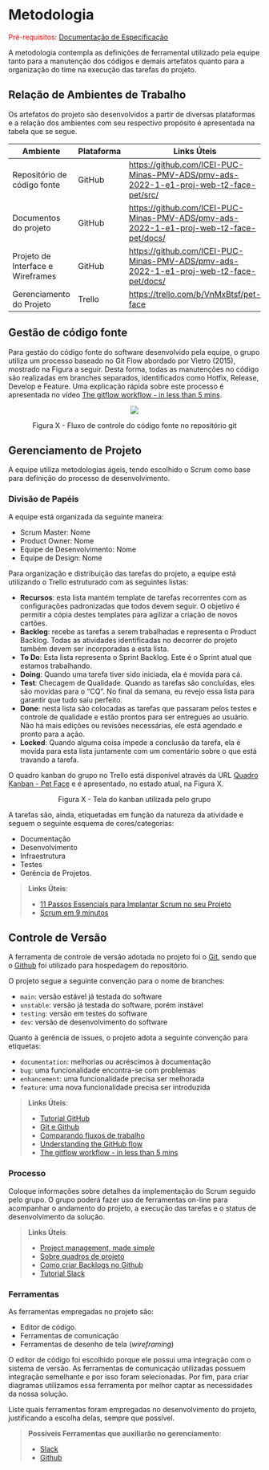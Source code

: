 
# Metodologia

<span style="color:red">Pré-requisitos: <a href="2-Especificação do Projeto.md"> Documentação de Especificação</a></span>

A metodologia contempla as definições de ferramental utilizado pela equipe tanto para a manutenção dos códigos e demais artefatos quanto para a organização do time na execução das tarefas do projeto.

## Relação de Ambientes de Trabalho
Os artefatos do projeto são desenvolvidos a partir de diversas plataformas e a relação dos ambientes com seu respectivo propósito é apresentada na tabela que se segue.

| Ambiente  |  Plataforma  | Links Úteis |
| ------------------- | ------------------- | ----------- |
|  Repositório de código fonte        |  GitHub | https://github.com/ICEI-PUC-Minas-PMV-ADS/pmv-ads-2022-1-e1-proj-web-t2-face-pet/src/    |
|  Documentos do projeto              |  GitHub | https://github.com/ICEI-PUC-Minas-PMV-ADS/pmv-ads-2022-1-e1-proj-web-t2-face-pet/docs/    |
|  Projeto de Interface e  Wireframes |  GitHub | https://github.com/ICEI-PUC-Minas-PMV-ADS/pmv-ads-2022-1-e1-proj-web-t2-face-pet/docs/    |
|  Gerenciamento do Projeto           |  Trello | https://trello.com/b/VnMxBtsf/pet-face    |

## Gestão de código fonte
Para gestão do código fonte do software desenvolvido pela equipe, o grupo utiliza um processo baseado no Git Flow abordado por Vietro (2015), mostrado na Figura a seguir. Desta forma, todas as manutenções no código são realizadas em branches separados, identificados como Hotfix, Release, Develop e Feature. Uma explicação rápida sobre este processo é apresentada no vídeo [The gitflow workflow - in less than 5 mins](https://www.youtube.com/watch?v=1SXpE08hvGs).

<p align="center">
<img src="https://user-images.githubusercontent.com/100412134/162616733-d99a27fc-e0c5-40c1-b7c4-86a583d39e5f.png")
 </p>

<p align="center"> Figura X - Fluxo de controle do código fonte no repositório git </p>

## Gerenciamento de Projeto
A equipe utiliza metodologias ágeis, tendo escolhido o Scrum como base para definição do processo de desenvolvimento.
### Divisão de Papéis

A equipe está organizada da seguinte maneira:
-	Scrum Master: Nome
-	Product Owner: Nome
-	Equipe de Desenvolvimento: Nome
- Equipe de Design: Nome

Para organização e distribuição das tarefas do projeto, a equipe está utilizando o Trello estruturado com as seguintes listas: 

- **Recursos**: esta lista mantém template de tarefas recorrentes com as configurações padronizadas que todos devem seguir. O objetivo é permitir a cópia destes templates para agilizar a criação de novos cartões.
-	**Backlog**: recebe as tarefas a serem trabalhadas e representa o Product Backlog. Todas as atividades identificadas no decorrer do projeto também devem ser incorporadas a esta lista.
-	**To Do**: Esta lista representa o Sprint Backlog. Este é o Sprint atual que estamos trabalhando.
-	**Doing**: Quando uma tarefa tiver sido iniciada, ela é movida para cá.
-	**Test**: Checagem de Qualidade. Quando as tarefas são concluídas, eles são movidas para o “CQ”. No final da semana, eu revejo essa lista para garantir que tudo saiu perfeito.
-	**Done**: nesta lista são colocadas as tarefas que passaram pelos testes e controle de qualidade e estão prontos para ser entregues ao usuário. Não há mais edições ou revisões necessárias, ele está agendado e pronto para a ação.
-	**Locked**: Quando alguma coisa impede a conclusão da tarefa, ela é movida para esta lista juntamente com um comentário sobre o que está travando a tarefa.


O quadro kanban do grupo no Trello está disponível através da URL [Quadro Kanban - Pet Face](https://trello.com/invite/b/mEUMYiu7/15f998cd199898595db1242b68d068bf/pet-face) e é apresentado, no estado atual, na Figura X. 

<p align="center"> Figura X - Tela do kanban utilizada pelo grupo </p>

A tarefas são, ainda, etiquetadas em função da natureza da atividade e seguem o seguinte esquema de cores/categorias:
-	Documentação
-	Desenvolvimento 
-	Infraestrutura
-	Testes
-	Gerência de Projetos.



> **Links Úteis**:
> - [11 Passos Essenciais para Implantar Scrum no seu 
> Projeto](https://mindmaster.com.br/scrum-11-passos/)
> - [Scrum em 9 minutos](https://www.youtube.com/watch?v=XfvQWnRgxG0)


## Controle de Versão

A ferramenta de controle de versão adotada no projeto foi o
[Git](https://git-scm.com/), sendo que o [Github](https://github.com)
foi utilizado para hospedagem do repositório.

O projeto segue a seguinte convenção para o nome de branches:

- `main`: versão estável já testada do software
- `unstable`: versão já testada do software, porém instável
- `testing`: versão em testes do software
- `dev`: versão de desenvolvimento do software

Quanto à gerência de issues, o projeto adota a seguinte convenção para
etiquetas:

- `documentation`: melhorias ou acréscimos à documentação
- `bug`: uma funcionalidade encontra-se com problemas
- `enhancement`: uma funcionalidade precisa ser melhorada
- `feature`: uma nova funcionalidade precisa ser introduzida

> **Links Úteis**:
> - [Tutorial GitHub](https://guides.github.com/activities/hello-world/)
> - [Git e Github](https://www.youtube.com/playlist?list=PLHz_AreHm4dm7ZULPAmadvNhH6vk9oNZA)
>  - [Comparando fluxos de trabalho](https://www.atlassian.com/br/git/tutorials/comparing-workflows)
> - [Understanding the GitHub flow](https://guides.github.com/introduction/flow/)
> - [The gitflow workflow - in less than 5 mins](https://www.youtube.com/watch?v=1SXpE08hvGs)


### Processo

Coloque  informações sobre detalhes da implementação do Scrum seguido pelo grupo. O grupo poderá fazer uso de ferramentas on-line para acompanhar o andamento do projeto, a execução das tarefas e o status de desenvolvimento da solução.
 
> **Links Úteis**:
> - [Project management, made simple](https://github.com/features/project-management/)
> - [Sobre quadros de projeto](https://docs.github.com/pt/github/managing-your-work-on-github/about-project-boards)
> - [Como criar Backlogs no Github](https://www.youtube.com/watch?v=RXEy6CFu9Hk)
> - [Tutorial Slack](https://slack.com/intl/en-br/)

### Ferramentas

As ferramentas empregadas no projeto são:

- Editor de código.
- Ferramentas de comunicação
- Ferramentas de desenho de tela (_wireframing_)

O editor de código foi escolhido porque ele possui uma integração com o
sistema de versão. As ferramentas de comunicação utilizadas possuem
integração semelhante e por isso foram selecionadas. Por fim, para criar
diagramas utilizamos essa ferramenta por melhor captar as
necessidades da nossa solução.

Liste quais ferramentas foram empregadas no desenvolvimento do projeto, justificando a escolha delas, sempre que possível.
 
> **Possíveis Ferramentas que auxiliarão no gerenciamento**: 
> - [Slack](https://slack.com/)
> - [Github](https://github.com/)
